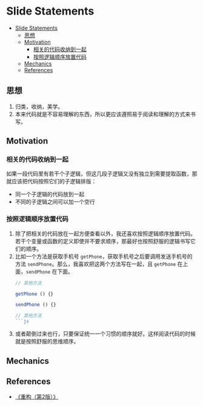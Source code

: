 # Slide Statements



<!-- TOC -->

- [Slide Statements](#slide-statements)
    - [思想](#思想)
    - [Motivation](#motivation)
        - [相关的代码收纳到一起](#相关的代码收纳到一起)
        - [按照逻辑顺序放置代码](#按照逻辑顺序放置代码)
    - [Mechanics](#mechanics)
    - [References](#references)

<!-- /TOC -->


## 思想
1. 归类，收纳，美学。
2. 本来代码就是不容易理解的东西，所以更应该遵照易于阅读和理解的方式来书写。


## Motivation
### 相关的代码收纳到一起
如果一段代码里有若干个子逻辑，但这几段子逻辑又没有独立到需要提取函数，那就应该把代码按照它们的子逻辑排版：
* 同一个子逻辑的代码放到一起
* 不同的子逻辑之间可以加一个空行

### 按照逻辑顺序放置代码
1. 除了把相关的代码放在一起方便查看以外，我还喜欢按照逻辑顺序放置代码。若干个变量或函数的定义即使并不要求顺序，那最好也按照舒服的逻辑书写它们的顺序。
2. 比如一个方法是获取手机号 `getPhone`，获取手机号之后要调用发送手机号的方法 `sendPhone`。那么，我喜欢把这两个方法写在一起，且 `getPhone` 在上面，`sendPhone` 在下面。
    ```js
    // 其他方法

    getPhone () {}

    sendPhone () {}

    // 其他方法
    ```js
3. 或者颠倒过来也行，只要保证统一一个习惯的顺序就好。这样阅读代码的时候就是按照舒服的思维顺序。


## Mechanics


## References
* [《重构（第2版）》](https://book.douban.com/subject/33400354/)
